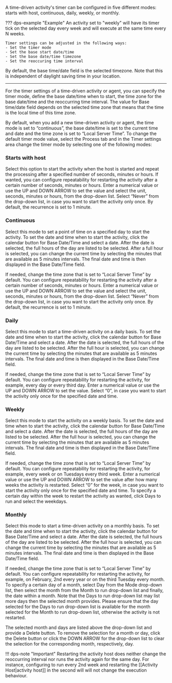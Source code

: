 A time-driven activity's timer can be configured in five different modes: starts with host, continuous, daily, weekly, or monthly.

??? dps-example "Example"
    An activity set to "weekly" will have its timer tick on the selected day every week and will execute at the same time every N weeks.

    Timer settings can be adjusted in the following ways:  
    - Set the timer mode  
    - Set the base start date/time  
    - Set the base date/time timezone  
    - Set the reoccuring time interval  

By default, the base time/date field is the selected timezone. Note that this is independent of daylight saving time in your location.

---
For the timer settings of a time-driven activity or agent, you can specify the timer mode, define the base date/time when to start, the time zone for the base date/time and the reoccurring time interval. The value for Base time/date field depends on the selected time zone that means that the time is the local time of this time zone.

By default, when you add a new time-driven activity or agent, the time mode is set to “continuous”, the base date/time is set to the current time and date and the time zone is set to “Local Server Time”. To change the default timer mode value, select the Process tab and in the Timer settings area change the timer mode by selecting one of the following modes:

### Starts with host

Select this option to start the activity when the host is started and repeat the processing after a specified number of seconds, minutes or hours.
If wanted, you can configure repeatability for restarting the activity after a certain number of seconds, minutes or hours. Enter a numerical value or use the UP and DOWN ARROW to set the value and select the unit, seconds, minutes or hours, from the drop-down list. Select “Never” from the drop-down list, in case you want to start the activity only once. By default, the recurrence is set to 1 minute.

### Continuous

Select this mode to set a point of time on a specified day to start the activity. To set the date and time when to start the activity, click the calendar button for Base Date/Time and select a date. After the date is selected, the full hours of the day are listed to be selected. After a full hour is selected, you can change the current time by selecting the minutes that are available as 5 minutes intervals. The final date and time is then displayed in the Base Date/Time field.

If needed, change the time zone that is set to “Local Server Time” by default.
You can configure repeatability for restarting the activity after a certain number of seconds, minutes or hours. Enter a numerical value or use the UP and DOWN ARROW to set the value and select the unit, seconds, minutes or hours, from the drop-down list. Select “Never” from the drop-down list, in case you want to start the activity only once. By default, the recurrence is set to 1 minute.
### Daily

Select this mode to start a time-driven activity on a daily basis. To set the date and time when to start the activity, click the calendar button for Base Date/Time and select a date. After the date is selected, the full hours of the day are listed to be selected. After the full hour is selected, you can change the current time by selecting the minutes that are available as 5 minutes intervals. The final date and time is then displayed in the Base Date/Time field.

If needed, change the time zone that is set to “Local Server Time” by default.
You can configure repeatability for restarting the activity, for example, every day or every third day. Enter a numerical value or use the UP and DOWN ARROW to set the value. Select “0”, in case you want to start the activity only once for the specified date and time.
### Weekly

Select this mode to start the activity on a weekly basis. To set the date and time when to start the activity, click the calendar button for Base Date/Time and select a date. After the date is selected, the full hours of the day are listed to be selected. After the full hour is selected, you can change the current time by selecting the minutes that are available as 5 minutes intervals. The final date and time is then displayed in the Base Date/Time field.

If needed, change the time zone that is set to “Local Server Time” by default.
You can configure repeatability for restarting the activity, for example, every week or on Tuesdays every third week. Enter a numerical value or use the UP and DOWN ARROW to set the value after how many weeks the activity is restarted. Select “0” for the week, in case you want to start the activity only once for the specified date and time. To specify a certain day within the week to restart the activity as wanted, click Days to run and select the weekdays.

### Monthly

Select this mode to start a time-driven activity on a monthly basis. To set the date and time when to start the activity, click the calendar button for Base Date/Time and select a date. After the date is selected, the full hours of the day are listed to be selected. After the full hour is selected, you can change the current time by selecting the minutes that are available as 5 minutes intervals. The final date and time is then displayed in the Base Date/Time field.

If needed, change the time zone that is set to “Local Server Time” by default.
You can configure repeatability for restarting the activity, for example, on February, 2nd every year or on the third Tuesday every month. To specify a certain day of a month, select Day from the Mode drop-down list, then select the month from the Month to run drop-down list and finally, the date within a month. Note that the Days to run drop-down list may list more days then the selected month provides. Please ensure that the day selected for the Days to run drop-down list is available for the month selected for the Month to run drop-down list, otherwise the activity is not restarted.

The selected month and days are listed above the drop-down list and provide a Delete button. To remove the selection for a month or day, click the Delete button or click the DOWN ARROW for the drop-down list to clear the selection for the corresponding month, respectively, day.  


!!! dps-note "Important"
    Restarting the activity host does neither change the reoccurring interval nor runs the activity again for the same day. For instance, configuring to run every 2nd week and restarting the [[Activity Host|activity host]] in the second will will not change the execution behaviour.
